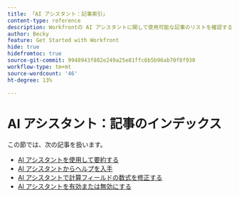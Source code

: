 ```yaml
---
title: 「AI アシスタント：記事索引」
content-type: reference
description: Workfrontの AI アシスタントに関して使用可能な記事のリストを確認する
author: Becky
feature: Get Started with Workfront
hide: true
hidefromtoc: true
source-git-commit: 9948943f802e249a25e81ffc6b5b96ab70f8f930
workflow-type: tm+mt
source-wordcount: '46'
ht-degree: 13%

---
```


# AI アシスタント：記事のインデックス

この節では、次の記事を扱います。

* [AI アシスタントを使用して要約する](/help/quicksilver/workfront-basics/ai-assistant/summarize-this.md)
* [AI アシスタントからヘルプを入手](/help/quicksilver/workfront-basics/ai-assistant/use-ai-to-retrieve-instructions.md)
* [AI アシスタントで計算フィールドの数式を修正する](/help/quicksilver/workfront-basics/ai-assistant/use-ai-assistant-to-check-formulas.md)
* [AI アシスタントを有効または無効にする](/help/quicksilver/workfront-basics/ai-assistant/enable-or-disable-assistant.md)
